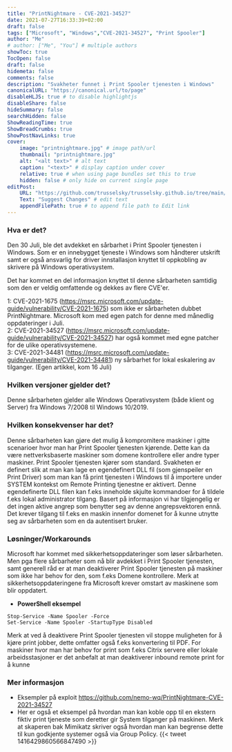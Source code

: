```yaml
---
title: "PrintNightmare - CVE-2021-34527"
date: 2021-07-27T16:33:39+02:00
draft: false
tags: ["Microsoft", "Windows","CVE-2021-34527", "Print Spooler"]
author: "Me"
# author: ["Me", "You"] # multiple authors
showToc: true
TocOpen: false
draft: false
hidemeta: false
comments: false
description: "Svakheter funnet i Print Spooler tjenesten i Windows"
canonicalURL: "https://canonical.url/to/page"
disableHLJS: true # to disable highlightjs
disableShare: false
hideSummary: false
searchHidden: false
ShowReadingTime: true
ShowBreadCrumbs: true
ShowPostNavLinks: true
cover:
    image: "printnightmare.jpg" # image path/url
    thumbnail: "printnightmare.jpg"
    alt: "<alt text>" # alt text
    caption: "<text>" # display caption under cover
    relative: true # when using page bundles set this to true
    hidden: false # only hide on current single page
editPost:
    URL: "https://github.com/trusselsky/trusselsky.github.io/tree/main/content"
    Text: "Suggest Changes" # edit text
    appendFilePath: true # to append file path to Edit link
---
```


### Hva er det? ###
Den 30 Juli, ble det avdekket en sårbarhet i Print Spooler tjenesten i Windows. Som er en innebygget tjeneste i Windows som håndterer utskrift samt er også ansvarlig for driver innstallasjon knyttet til oppkobling av skrivere på Windows operativsystem. 

Det har kommet en del informasjon knyttet til denne sårbarheten samtidig som den er veldig omfattende og dekkes av flere CVE'er. 

1: CVE-2021-1675 (https://msrc.microsoft.com/update-guide/vulnerability/CVE-2021-1675) som ikke er sårbarheten dubbet PrintNightmare. Microsoft kom med egen patch for denne med månedlig oppdateringer i Juli.  
2: CVE-2021-34527 (https://msrc.microsoft.com/update-guide/vulnerability/CVE-2021-34527) har også kommet med egne patcher for de ulike operativsystemene.  
3: CVE-2021-34481 (https://msrc.microsoft.com/update-guide/vulnerability/CVE-2021-34481) ny sårbarhet for lokal eskalering av tilganger. (Egen artikkel, kom 16 Juli)

### Hvilken versjoner gjelder det? ###
Denne sårbarheten gjelder alle Windows Operativsystem (både klient og Server) fra Windows 7/2008 til Windows 10/2019. 

### Hvilken konsekvenser har det? ###
Denne sårbarheten kan gjøre det mulig å kompromitere maskiner i gitte scenarioer hvor man har Print Spooler tjenesten kjørende. Dette kan da være nettverksbaserte maskiner som domene kontrollere eller andre typer maskiner. Print Spooler tjenesten kjører som standard. Svakheten er definert slik at man kan lage en egendefinert DLL fil (som gjenspeiler en Print Driver) som man kan få print tjenesten i Windows til å importere under SYSTEM kontekst om Remote Printing tjenestne er aktivert. Denne egendefinerte DLL filen kan f.eks inneholde skjulte kommandoer for å tildele f.eks lokal administrator tilgang.  Basert på informasjon vi har tilgjengelig er det ingen aktive angrep som benytter seg av denne angrepsvektoren ennå. Det krever tilgang til f.eks en maskin innenfor domenet for å kunne utnytte seg av sårbarheten som en da autentisert bruker.

### Løsninger/Workarounds ###
Microsoft har kommet med sikkerhetsoppdateringer som løser sårbarheten. Men pga flere sårbarheter som nå blir avdekket i Print Spooler tjenesten, samt generell råd er at man deaktiverer Print Spooler tjenesten på maskiner som ikke har behov for den, som f.eks Domene kontrollere.  Merk at sikkerhetsoppdateringene fra Microsoft krever omstart av maskinene som blir oppdatert. 
 * **PowerShell eksempel**
```
Stop-Service -Name Spooler -Force
Set-Service -Name Spooler -StartupType Disabled
```
Merk at ved å deaktivere Print Spooler tjenesten vil stoppe muligheten for å kjøre print jobber, dette omfatter også f.eks konvertering til PDF. For maskiner hvor man har behov for print som f.eks Citrix servere eller lokale arbeidsstasjoner er det anbefalt at man deaktiverer inbound remote print for å kunne  

### Mer informasjon ###
* Eksempler på exploit https://github.com/nemo-wq/PrintNightmare-CVE-2021-34527
* Her er også et eksempel på hvordan man kan koble opp til en ekstern fiktiv print tjeneste som deretter gir System tilganger på maskinen. Merk at skaperen bak Mimikatz skriver også hvordan man kan begrense dette til kun godkjente systemer også via Group Policy. 
{{< tweet 1416429860566847490 >}}





